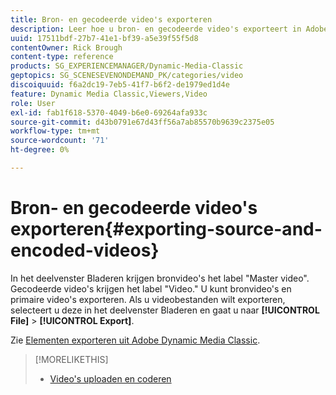 ```yaml
---
title: Bron- en gecodeerde video's exporteren
description: Leer hoe u bron- en gecodeerde video's exporteert in Adobe Dynamic Media Classic.
uuid: 17511bdf-27b7-41e1-bf39-a5e39f55f5d8
contentOwner: Rick Brough
content-type: reference
products: SG_EXPERIENCEMANAGER/Dynamic-Media-Classic
geptopics: SG_SCENESEVENONDEMAND_PK/categories/video
discoiquuid: f6a2dc19-7eb5-41f7-b6f2-de1979ed1d4e
feature: Dynamic Media Classic,Viewers,Video
role: User
exl-id: fab1f618-5370-4049-b6e0-69264afa933c
source-git-commit: d43b0791e67d43ff56a7ab85570b9639c2375e05
workflow-type: tm+mt
source-wordcount: '71'
ht-degree: 0%

---
```


# Bron- en gecodeerde video&#39;s exporteren{#exporting-source-and-encoded-videos}

In het deelvenster Bladeren krijgen bronvideo&#39;s het label &quot;Master video&quot;. Gecodeerde video&#39;s krijgen het label &quot;Video.&quot; U kunt bronvideo&#39;s en primaire video&#39;s exporteren. Als u videobestanden wilt exporteren, selecteert u deze in het deelvenster Bladeren en gaat u naar **[!UICONTROL File]** > **[!UICONTROL Export]**.

Zie [Elementen exporteren uit Adobe Dynamic Media Classic](exporting-assets-from-dmc.md#exporting-assets-from-dmc).

>[!MORELIKETHIS]
>
>* [Video&#39;s uploaden en coderen](uploading-encoding-videos.md#uploading_and_encoding_videos)

